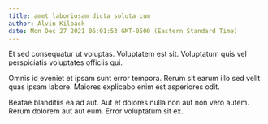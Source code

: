 ```yaml
---
title: amet laboriosam dicta soluta cum
author: Alvin Kilback
date: Mon Dec 27 2021 06:01:53 GMT-0500 (Eastern Standard Time)
---
```

Et sed consequatur ut voluptas. Voluptatem est sit. Voluptatum quis vel perspiciatis voluptates officiis qui.

 Omnis id eveniet et ipsam sunt error tempora. Rerum sit earum illo sed velit quas ipsam labore. Maiores explicabo enim est asperiores odit.

 Beatae blanditiis ea ad aut. Aut et dolores nulla non aut non vero autem. Rerum dolorem aut aut eum. Error voluptatum sit ex.